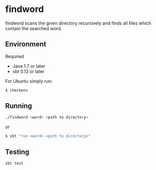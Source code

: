 # findword

findword scans the given directory recursively and finds all files which contain the searched word.


Environment
-----------

Required
 * Java 1.7 or later
 * sbt 0.13 or later

For Ubuntu simply run:

```bash
$ checkenv
```

Running
-----------

```bash
./findword <word> <path to directory>
```

or

```bash
$ sbt "run <word> <path to directory>"
```

Testing
-----------

```bash
sbt test
```